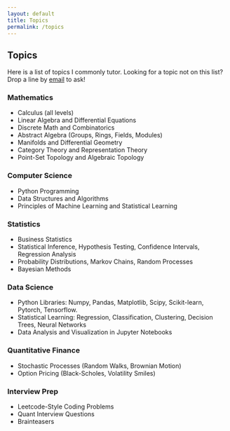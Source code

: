 ```yaml
---
layout: default
title: Topics
permalink: /topics
---
```



## Topics

<p>Here is a list of topics I commonly tutor. Looking for a topic not on this list? Drop a line by <a href="mailto:{{ site.email }}">email</a> to ask!</p>

### Mathematics
<ul>
  <li>Calculus (all levels)</li>
  <li>Linear Algebra and Differential Equations</li>
  <li>Discrete Math and Combinatorics</li>
  <li>Abstract Algebra (Groups, Rings, Fields, Modules)</li>
  <!-- <li>Introduction to Proofs and Logic</li> -->
  <li>Manifolds and Differential Geometry</li>
  <li>Category Theory and Representation Theory</li>
  <li>Point-Set Topology and Algebraic Topology</li>
</ul>

### Computer Science
<ul>
  <li>Python Programming</li>
  <li>Data Structures and Algorithms</li>
  <li>Principles of Machine Learning and Statistical Learning</li>
</ul>

### Statistics

<ul>
  <li>Business Statistics</li>
  <li>Statistical Inference, Hypothesis Testing, Confidence Intervals, Regression Analysis</li>
  <li>Probability Distributions, Markov Chains, Random Processes</li>
<li>Bayesian Methods</li>
</ul>

### Data Science
<ul>
  <li>Python Libraries: Numpy, Pandas, Matplotlib, Scipy, Scikit-learn, Pytorch, Tensorflow.
  </li>
  <li>Statistical Learning: Regression, Classification, Clustering, Decision Trees, Neural Networks</li>
  <li>Data Analysis and Visualization in Jupyter Notebooks</li>
</ul>

### Quantitative Finance
<ul>
  <li>Stochastic Processes (Random Walks, Brownian Motion)</li>
  <li>Option Pricing (Black-Scholes, Volatility Smiles)</li>
</ul>

### Interview Prep
<ul>
  <li>Leetcode-Style Coding Problems</li>
  <li>Quant Interview Questions</li>
  <li>Brainteasers</li>
</ul>


<!-- <ul>
  <li>NumPy</li>
  <li>Pandas</li>
  <li>Matplotlib</li>
  <li>SciPy</li>
  <li>SciKit-Learn</li>
  <li>PyTorch</li>
  </ul> -->